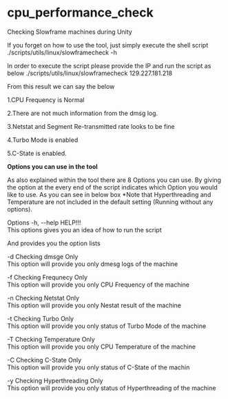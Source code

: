 # cpu_performance_check
Checking Slowframe machines during Unity

If you forget on how to use the tool, just simply execute the shell script ./scripts/utils/linux/slowframecheck -h

In order to execute the script please provide the IP and run the script as below 
./scripts/utils/linux/slowframecheck 129.227.181.218 

From this result we can say the below

1.CPU Frequency is Normal 

2.There are not much information from the dmsg log. 

3.Netstat and Segment Re-transmitted rate looks to be fine

4.Turbo Mode is enabled 

5.C-State is enabled. 


**Options you can use in the tool**

As also explained within the tool there are 8 Options you can use. 
By giving the option at the every end of the script indicates which Option you would like to use. 
As you can see in below box
*Note that Hyperthreading and Temperature are not included in the default setting (Running without any options). 

Options 
-h, --help HELP!!!	
This options gives you an idea of how to run the script

And provides you the option lists

 -d  Checking dmsge Only	
This option will provide you only dmesg logs of the machine

 -f  Checking Frequnecy Only	
This option will provide you only CPU Frequency of the machine

 -n  Checking Netstat Only	
This option will provide you only Nestat result of the machine

 -t  Checking Turbo Only	
This option will provide you only status of Turbo Mode of the machine

 -T  Checking Temperature Only	
This option will provide you only CPU Temperature of the machine

 -C  Checking C-State Only	
This option will provide you only status of C-State of the machin

 -y  Checking Hyperthreading Only	
This option will provide you only status of Hyperthreading of the machine
